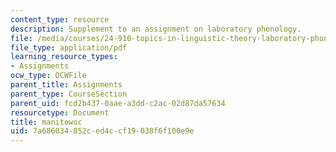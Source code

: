 ```yaml
---
content_type: resource
description: Supplement to an assignment on laboratory phonology.
file: /media/courses/24-910-topics-in-linguistic-theory-laboratory-phonology-spring-2007/7a686034852ced4ccf19038f6f100e9e_manitowoc.pdf
file_type: application/pdf
learning_resource_types:
- Assignments
ocw_type: OCWFile
parent_title: Assignments
parent_type: CourseSection
parent_uid: fcd2b437-0aae-a3dd-c2ac-02d87da57634
resourcetype: Document
title: manitowoc
uid: 7a686034-852c-ed4c-cf19-038f6f100e9e
---
```

